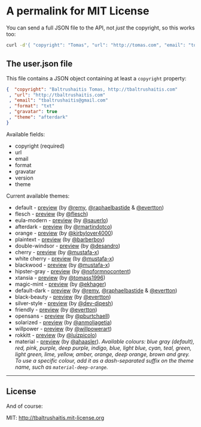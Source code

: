 # A permalink for MIT License

You can send a full JSON file to the API, not *just* the copyright, so this works too:

```bash
curl -d'{ "copyright": "Tomas", "url": "http://tomas.com", "email": "tomas@gmail.com", "format": "txt" }' http://tom.mit-license.org
```

## The user.json file

This file contains a JSON object containing at least a `copyright` property:

```json
{  "copyright": "Baltrushaitis Tomas, http://tbaltrushaitis.com"
 , "url": "http://tbaltrushaitis.com"
 , "email": "tbaltrushaitis@gmail.com"
 , "format": "txt"
 , "gravatar": true
 , "theme": "afterdark"
}
```

Available fields:

* copyright (required)
* url
* email
* format
* gravatar
* version
* theme

Current available themes:

* default - [preview](http://mit-license.org) (by
  [@remy](http://github.com/remy),
  [@raphaelbastide](http://github.com/raphaelbastide) &
  [@evertton](http://github.com/evertton))
* flesch - [preview](http://jsbin.com/ufefid/3) (by
  [@flesch](http://github.com/flesch))
* eula-modern - [preview](http://jsbin.com/ExiVida/1/) (by [@sauerlo](http://github.com/lsauer))  
* afterdark - [preview](http://jsbin.com/ivufon/4) (by [@rmartindotco](http://github.com/rmartindotco))
* orange - [preview](http://jsbin.com/uzubos/2) (by [@kirbylover4000](http://github.com/kirbylover4000))
* plaintext - [preview](http://jsbin.com/uzubos/4) (by [@barberboy](https://github.com/barberboy))
* double-windsor - [preview](http://jsbin.com/uzubos/5/) (by [@desandro](https://github.com))
* cherry - [preview](http://jsbin.com/ufefid/5/) (by [@mustafa-x](https://github.com/mustafa-x))
* white cherry - [preview](http://jsbin.com/uzezas/2/) (by [@mustafa-x](https://github.com/mustafa-x))
* blackwood - [preview](http://jsbin.com/uzezas/) (by [@mustafa-x](https://github.com/mustafa-x))
* hipster-gray - [preview](http://jsbin.com/ivufon/10) (by [@noformnocontent](https://github.com/noformnocontent))
* xtansia - [preview](http://jsbin.com/ereren/1/) (by [@tomass1996](https://github.com/tomass1996))
* magic-mint - [preview](http://jsbin.com/obibot/1/) (by [@ekhager](http://github.com/ekhager))
* default-dark - [preview](http://jsbin.com/uhagaw/10) (by
  [@remy](http://github.com/remy),
  [@raphaelbastide](http://github.com/raphaelbastide) &
  [@evertton](http://github.com/evertton))
* black-beauty - [preview](http://jsbin.com/dovivu) (by [@evertton](http://github.com/evertton))
* silver-style - [preview](http://jsbin.com/erezijI/2) (by [@dev-dipesh](https://github.com/Dev-Dipesh))
* friendly - [preview](http://jsbin.com/hilula) (by [@evertton](http://github.com/evertton))
* opensans - [preview](http://jsbin.com/UfepUvah) (by [@pburtchaell](http://github.com/pburtchaell))
* solarized - [preview](http://jsbin.com/yimax/1) (by [@anmoljagetia](http://github.com/anmoljagetia))
* willpower - [preview](http://jsbin.com/piheyicoyi/1) (by [@willpowerart](http://github.com/willpowerart))
* rokkitt - [preview](http://jsbin.com/zudayiqeco/1) (by [@luizpicolo](http://github.com/luizpicolo))
* material - [preview](http://ahaasler.github.io/mit-license-material-theme/) (by [@ahaasler](https://github.com/ahaasler)). *Available colours: blue gray (default), red, pink, purple, deep purple, indigo, blue, light blue, cyan, teal, green, light green, lime, yellow, amber, orange, deep orange, brown and grey. To use a specific colour, add it as a dash-separated suffix on the theme name, such as `material-deep-orange`.*

-------------

## License

And of course:

MIT: http://tbaltrushaitis.mit-license.org
